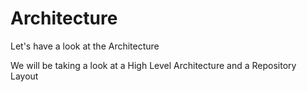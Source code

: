 # Architecture

Let's have a look at the Architecture

We will be taking a look at a High Level Architecture and a Repository Layout

